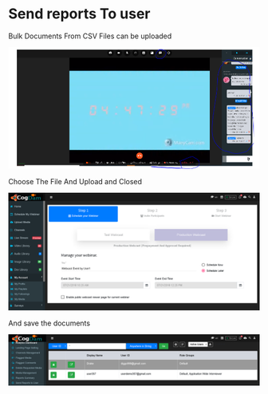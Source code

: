 # Send reports To user

Bulk Documents From CSV Files can be uploaded

![](../.gitbook/assets/image%20%28143%29.png)

Choose The File And Upload and Closed

![](../.gitbook/assets/image%20%28261%29.png)

And save the documents

![](../.gitbook/assets/image%20%28264%29.png)

